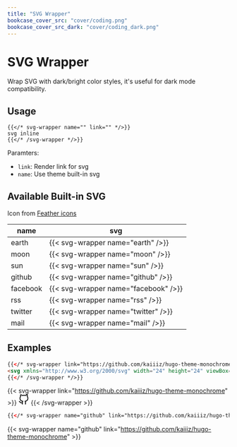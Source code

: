 ```yaml
---
title: "SVG Wrapper"
bookcase_cover_src: "cover/coding.png"
bookcase_cover_src_dark: "cover/coding_dark.png"
---
```


# SVG Wrapper

Wrap SVG with dark/bright color styles, it's useful for dark mode compatibility.

## Usage

```
{{</* svg-wrapper name="" link="" */>}}
svg inline
{{</* /svg-wrapper */>}}
```

Paramters:

- `link`: Render link for svg
- `name`: Use theme built-in svg

## Available Built-in SVG

Icon from [Feather icons](https://feathericons.com/)

| name     | svg                                  |
| -------- | ------------------------------------ |
| earth    | {{< svg-wrapper name="earth" />}}    |
| moon     | {{< svg-wrapper name="moon" />}}     |
| sun      | {{< svg-wrapper name="sun" />}}      |
| github   | {{< svg-wrapper name="github" />}}   |
| facebook | {{< svg-wrapper name="facebook" />}} |
| rss      | {{< svg-wrapper name="rss" />}}      |
| twitter  | {{< svg-wrapper name="twitter" />}}  |
| mail     | {{< svg-wrapper name="mail" />}}     |

## Examples

```html
{{</* svg-wrapper link="https://github.com/kaiiiz/hugo-theme-monochrome" */>}}
<svg xmlns="http://www.w3.org/2000/svg" width="24" height="24" viewBox="0 0 24 24" fill="none" stroke="currentColor" stroke-width="2" stroke-linecap="round" stroke-linejoin="round" class="feather feather-github"><path d="M9 19c-5 1.5-5-2.5-7-3m14 6v-3.87a3.37 3.37 0 0 0-.94-2.61c3.14-.35 6.44-1.54 6.44-7A5.44 5.44 0 0 0 20 4.77 5.07 5.07 0 0 0 19.91 1S18.73.65 16 2.48a13.38 13.38 0 0 0-7 0C6.27.65 5.09 1 5.09 1A5.07 5.07 0 0 0 5 4.77a5.44 5.44 0 0 0-1.5 3.78c0 5.42 3.3 6.61 6.44 7A3.37 3.37 0 0 0 9 18.13V22"></path></svg>
{{</* /svg-wrapper */>}}
```

{{< svg-wrapper link="https://github.com/kaiiiz/hugo-theme-monochrome" >}}
<svg xmlns="http://www.w3.org/2000/svg" width="24" height="24" viewBox="0 0 24 24" fill="none" stroke="currentColor" stroke-width="2" stroke-linecap="round" stroke-linejoin="round" class="feather feather-github"><path d="M9 19c-5 1.5-5-2.5-7-3m14 6v-3.87a3.37 3.37 0 0 0-.94-2.61c3.14-.35 6.44-1.54 6.44-7A5.44 5.44 0 0 0 20 4.77 5.07 5.07 0 0 0 19.91 1S18.73.65 16 2.48a13.38 13.38 0 0 0-7 0C6.27.65 5.09 1 5.09 1A5.07 5.07 0 0 0 5 4.77a5.44 5.44 0 0 0-1.5 3.78c0 5.42 3.3 6.61 6.44 7A3.37 3.37 0 0 0 9 18.13V22"></path></svg>
{{< /svg-wrapper >}}

```html
{{</* svg-wrapper name="github" link="https://github.com/kaiiiz/hugo-theme-monochrome" */>}}
```

{{< svg-wrapper name="github" link="https://github.com/kaiiiz/hugo-theme-monochrome" >}}
